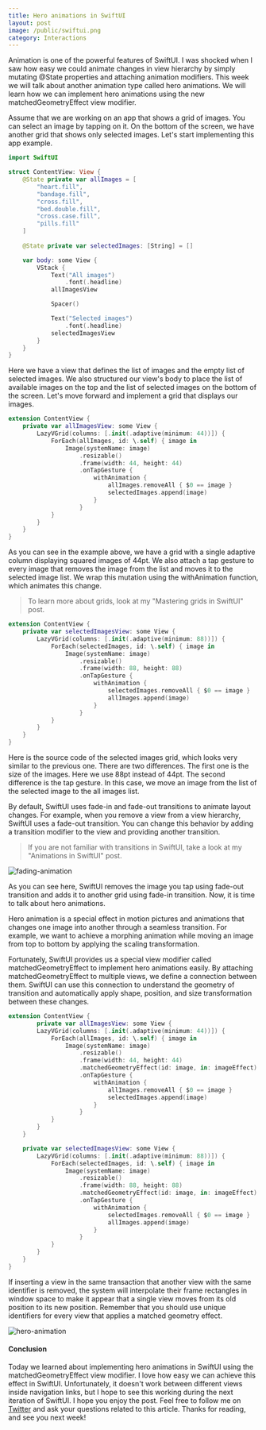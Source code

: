 ```yaml
---
title: Hero animations in SwiftUI
layout: post
image: /public/swiftui.png
category: Interactions
---
```


Animation is one of the powerful features of SwiftUI. I was shocked when I saw how easy we could animate changes in view hierarchy by simply mutating @State properties and attaching animation modifiers. This week we will talk about another animation type called hero animations. We will learn how we can implement hero animations using the new matchedGeometryEffect view modifier.

Assume that we are working on an app that shows a grid of images. You can select an image by tapping on it. On the bottom of the screen, we have another grid that shows only selected images. Let's start implementing this app example.

```swift
import SwiftUI

struct ContentView: View {
    @State private var allImages = [
        "heart.fill",
        "bandage.fill",
        "cross.fill",
        "bed.double.fill",
        "cross.case.fill",
        "pills.fill"
    ]
    
    @State private var selectedImages: [String] = []

    var body: some View {
        VStack {
            Text("All images")
                .font(.headline)
            allImagesView

            Spacer()

            Text("Selected images")
                .font(.headline)
            selectedImagesView
        }
    }
}
```

Here we have a view that defines the list of images and the empty list of selected images. We also structured our view's body to place the list of available images on the top and the list of selected images on the bottom of the screen. Let's move forward and implement a grid that displays our images.

```swift
extension ContentView {
    private var allImagesView: some View {
        LazyVGrid(columns: [.init(.adaptive(minimum: 44))]) {
            ForEach(allImages, id: \.self) { image in
                Image(systemName: image)
                    .resizable()
                    .frame(width: 44, height: 44)
                    .onTapGesture {
                        withAnimation {
                            allImages.removeAll { $0 == image }
                            selectedImages.append(image)
                        }
                    }
            }
        }
    }
}
```

As you can see in the example above, we have a grid with a single adaptive column displaying squared images of 44pt. We also attach a tap gesture to every image that removes the image from the list and moves it to the selected image list. We wrap this mutation using the withAnimation function, which animates this change.

> To learn more about grids, look at my "Mastering grids in SwiftUI" post.

```swift
extension ContentView {
    private var selectedImagesView: some View {
        LazyVGrid(columns: [.init(.adaptive(minimum: 88))]) {
            ForEach(selectedImages, id: \.self) { image in
                Image(systemName: image)
                    .resizable()
                    .frame(width: 88, height: 88)
                    .onTapGesture {
                        withAnimation {
                            selectedImages.removeAll { $0 == image }
                            allImages.append(image)
                        }
                    }
            }
        }
    }
}
```

Here is the source code of the selected images grid, which looks very similar to the previous one. There are two differences. The first one is the size of the images. Here we use 88pt instead of 44pt. The second difference is the tap gesture. In this case, we move an image from the list of the selected image to the all images list.

By default, SwiftUI uses fade-in and fade-out transitions to animate layout changes. For example, when you remove a view from a view hierarchy, SwiftUI uses a fade-out transition. You can change this behavior by adding a transition modifier to the view and providing another transition.

> If you are not familiar with transitions in SwiftUI, take a look at my "Animations in SwiftUI" post.

![fading-animation](/public/hero1.GIF)

As you can see here, SwiftUI removes the image you tap using fade-out transition and adds it to another grid using fade-in transition. Now, it is time to talk about hero animations.

Hero animation is a special effect in motion pictures and animations that changes one image into another through a seamless transition. For example, we want to achieve a morphing animation while moving an image from top to bottom by applying the scaling transformation.

Fortunately, SwiftUI provides us a special view modifier called matchedGeometryEffect to implement hero animations easily. By attaching matchedGeometryEffect to multiple views, we define a connection between them. SwiftUI can use this connection to understand the geometry of transition and automatically apply shape, position, and size transformation between these changes.

```swift
extension ContentView {
        private var allImagesView: some View {
        LazyVGrid(columns: [.init(.adaptive(minimum: 44))]) {
            ForEach(allImages, id: \.self) { image in
                Image(systemName: image)
                    .resizable()
                    .frame(width: 44, height: 44)
                    .matchedGeometryEffect(id: image, in: imageEffect)
                    .onTapGesture {
                        withAnimation {
                            allImages.removeAll { $0 == image }
                            selectedImages.append(image)
                        }
                    }
            }
        }
    }

    private var selectedImagesView: some View {
        LazyVGrid(columns: [.init(.adaptive(minimum: 88))]) {
            ForEach(selectedImages, id: \.self) { image in
                Image(systemName: image)
                    .resizable()
                    .frame(width: 88, height: 88)
                    .matchedGeometryEffect(id: image, in: imageEffect)
                    .onTapGesture {
                        withAnimation {
                            selectedImages.removeAll { $0 == image }
                            allImages.append(image)
                        }
                    }
            }
        }
    }
}
```

If inserting a view in the same transaction that another view with the same identifier is removed, the system will interpolate their frame rectangles in window space to make it appear that a single view moves from its old position to its new position. Remember that you should use unique identifiers for every view that applies a matched geometry effect.

![hero-animation](/public/hero2.GIF)

#### Conclusion
Today we learned about implementing hero animations in SwiftUI using the matchedGeometryEffect view modifier. I love how easy we can achieve this effect in SwiftUI. Unfortunately, it doesn't work between different views inside navigation links, but I hope to see this working during the next iteration of SwiftUI. I hope you enjoy the post. Feel free to follow me on [Twitter](https://twitter.com/mecid) and ask your questions related to this article. Thanks for reading, and see you next week!


